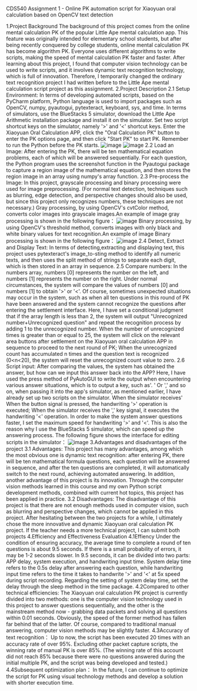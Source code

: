 CDS540 Assignment 1 - Online PK automation script for Xiaoyuan oral calculation based on OpenCV text detection

1.Project Background
    The background of this project comes from the online mental calculation PK of the popular Little Ape mental calculation app. This feature was originally intended for elementary school students, but after being recently conquered by college students, online mental calculation PK has become algorithm PK. Everyone uses different algorithms to write scripts, making the speed of mental calculation PK faster and faster. After learning about this project, I found that computer vision technology can be used to write scripts, and it involves dynamic text recognition technology, which is full of innovation. Therefore, I temporarily changed the ordinary text recognition project I had written before to the Little Ape mental calculation script project as this assignment.
2.Project Description
  2.1 Setup Environment:
    In terms of developing automated scripts, based on the PyCharm platform, Python language is used to import packages such as OpenCV, numpy, pyautogui, pytexteract, keyboard, sys, and time.
    In terms of simulators, use the BlueStacks 5 simulator, download the Little Ape Arithmetic installation package and install it on the simulator. Set two script shortcut keys on the simulator, namely '>' and '<' shortcut keys.
    Enter the Xiaoyuan Oral Calculation APP, click the "Oral Calculation PK" button to enter the PK options page, and then click "Start PK" to start PK. Remember to run the Python before the PK starts.
    ![image](https://github.com/user-attachments/assets/02f4bd3a-6802-483d-8479-4a3615d92413)
    ![image](https://github.com/user-attachments/assets/3c8e942b-30dd-49d0-af39-e3a3b11e08f8)
  2.2 Load an Image:
    After entering the PK, there will be ten mathematical equation problems, each of which will be answered sequentially.
    For each question, the Python program uses the screenshot function in the Pyautogui package to capture a region image of the mathematical equation, and then stores the region image in an array using numpy's array function.
  2.3 Pre-process the Image:
    In this project, grayscale processing and binary processing were used for image preprocessing. (For normal text detection, techniques such as blurring, edge detection, and perspective changes should also be used, but since this project only recognizes numbers, these techniques are not necessary.)
    Gray processing, by using OpenCV's cvtColor method, converts color images into grayscale images.An example of image gray processing is shown in the following figure：
    ![image](https://github.com/user-attachments/assets/ff70cf03-1d2c-47ab-b2d7-68092f55c7af)
    Binary processing, by using OpenCV's threshold method, converts images with only black and white binary values for text recognition.An example of image Binary processing is shown in the following figure：
    ![image](https://github.com/user-attachments/assets/659b79f5-7ac3-462e-a413-cbaf8207e503)
  2.4 Detect, Extract and Display Text:
    In terms of detecting,extracting and displaying text, this project uses pytexteract's image_to-sting method to identify all numeric texts, and then uses the split method of strings to separate each digit, which is then stored in an array in sequence.
  2.5 Compare numbers:
    In the numbers array, numbers [0] represents the number on the left, and numbers [1] represents the number on the right.
    Under normal circumstances, the system will compare the values of numbers [0] and numbers [1] to obtain '>' or '<'.
    Of course, sometimes unexpected situations may occur in the system, such as when all ten questions in this round of PK have been answered and the system cannot recognize the questions after entering the settlement interface. Here, I have set a conditional judgment that if the array length is less than 2, the system will output "Unrecognized number+Unrecognized question" and repeat the recognition process by adding 1 to the unrecognized number. When the number of unrecognized times is greater than or equal to 25, the system will click on the relevant area buttons after settlement on the Xiaoyuan oral calculation APP in sequence to proceed to the next round of PK; When the unrecognized count has accumulated n times and the question text is recognized (0<n<20), the system will reset the unrecognized count value to zero.
  2.6 Script input:
    After comparing the values, the system has obtained the answer, but how can we input this answer back into the APP? Here, I have used the press method of PyAutoGUI to write the output when encountering various answer situations, which is to output a key, such as'. ' Or ',' and so on, when passing it into the app's simulator, as mentioned earlier, I have already set up two scripts on the simulator. When the simulator receives' When the button signal is pressed, the handwriting '>' operation is executed; When the simulator receives the ',' key signal, it executes the handwriting '<' operation. In order to make the system answer questions faster, I set the maximum speed for handwriting '>' and '<'. This is also the reason why I use the BlueStacks 5 simulator, which can speed up the answering process.
    The following figure shows the interface for editing scripts in the simulator：
    ![image](https://github.com/user-attachments/assets/e2f6b209-b721-40bb-b489-53a3bf578668)
3.Advantages and disadvantages of the project
  3.1 Advantages:
    This project has many advantages, among which the most obvious one is dynamic text recognition: after entering PK, there will be ten mathematical formula questions, each question will be answered in sequence, and after the ten questions are completed, it will automatically switch to the next round, achieving automated answering. In addition, another advantage of this project is its innovation. Through the computer vision methods learned in this course and my own Python script development methods, combined with current hot topics, this project has been applied in practice.
  3.2 Disadvantages:
    The disadvantage of this project is that there are not enough methods used in computer vision, such as blurring and perspective changes, which cannot be applied in this project. After hesitating between the two projects for a while, I ultimately chose the more innovative and dynamic Xiaoyuan oral calculation PK project. If the teacher needs a more technical project, I can submit both projects
4.Efficiency and Effectiveness Evaluation
  4.1Effiency
    Under the condition of ensuring accuracy, the average time to complete a round of ten questions is about 9.5 seconds. If there is a small probability of errors, it may be 1-2 seconds slower. In 9.5 seconds, it can be divided into two parts: APP delay, system execution, and handwriting input time. System delay time refers to the 0.5s delay after answering each question, while handwriting input time refers to the time it takes to handwrite '>' and '<' at 5x speed during script recording.
    Regarding the setting of system delay time, set the delay through the sleep method in the time package.
  4.2Compared to other technical efficiencies:
    The Xiaoyuan oral calculation PK project is currently divided into two methods: one is the computer vision technology used in this project to answer questions sequentially, and the other is the mainstream method now - grabbing data packets and solving all questions within 0.01 seconds. Obviously, the speed of the former method has fallen far behind that of the latter. Of course, compared to traditional manual answering, computer vision methods may be slightly faster.
  4.3Accuracy of text recognition：
    Up to now, the script has been executed 20 times with an accuracy rate of over 95%. Excluding other packet capture scripts, the winning rate of manual PK is over 85%. (The winning rate of this account did not reach 85% because there were no questions answered during the initial multiple PK, and the script was being developed and tested.)
  4.4Subsequent optimization plan：
    In the future, I can continue to optimize the script for PK using visual technology methods and develop a solution with shorter execution time.
